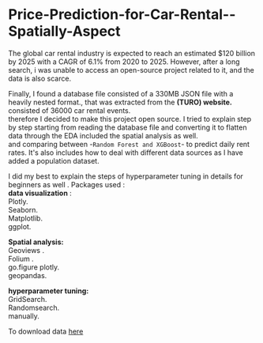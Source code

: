 # Price-Prediction-for-Car-Rental--Spatially-Aspect

The global car rental industry is expected to reach an estimated $120 billion by 2025 with a CAGR of 6.1% from 2020 to 2025.
However, after a long search, i was unable to access an open-source project related to it, and the data is also scarce.<br>

Finally, I found a database file consisted of a 330MB JSON file with a heavily nested format., that was extracted from the **(TURO) website.** consisted of 36000 car rental events.<br>
therefore I decided to make this project open source. I tried to explain step by step starting from reading the database file and converting it to flatten data through the EDA included the spatial analysis as well.<br>
and comparing between -`Random Forest and XGBoost`- to predict daily rent rates.
It's also includes how to deal with different data sources as I have added a population dataset.<br>

I did my best to explain the steps of hyperparameter tuning in details for beginners as well .
Packages used :<br>
**data visualization** : <br>
Plotly.<br>
Seaborn.<br>
Matplotlib.<br>
ggplot.

**Spatial analysis:**<br>
Geoviews .<br>
Folium .<br>
go.figure plotly.<br>
geopandas.

**hyperparameter tuning:** <br>
GridSearch.<br>
Randomsearch.<br>
manually.

To download data [here](https://www.kaggle.com/theriley106/turo-rental-car-pricing-info)
